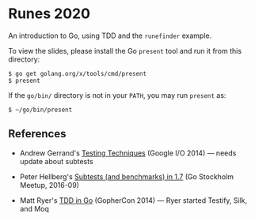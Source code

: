 # Runes 2020

An introduction to Go, using TDD and the `runefinder` example.

To view the slides, please install the Go `present` tool and run it from this directory:

```
$ go get golang.org/x/tools/cmd/present
$ present
```

If the `go/bin/` directory is not in your `PATH`, you may run `present` as:

```
$ ~/go/bin/present
```


## References

* Andrew Gerrand's [Testing Techniques](https://talks.golang.org/2014/testing.slide#1) (Google I/O 2014) — needs update about subtests

* Peter Hellberg's [Subtests (and benchmarks) in 1.7](https://gist.github.com/peterhellberg/2f2f98739a990dc5c5969b00e9e4fef9) (Go Stockholm Meetup, 2016-09)

* Matt Ryer's [TDD in Go](https://github.com/matryer/present/tree/master/tdd-in-go) (GopherCon 2014) — Ryer started Testify, Silk, and Moq
